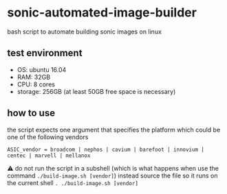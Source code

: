# sonic-automated-image-builder
bash script to automate building sonic images on linux

## test environment
- OS: ubuntu 16.04
- RAM: 32GB
- CPU: 8 cores
- storage: 256GB (at least 50GB free space is necessary)

## how to use
the script expects one argument that specifies the platform which could be one of the following vendors

```
ASIC_vendor = broadcom | nephos | cavium | barefoot | innovium | centec | marvell | mellanox
```

:warning: do not run the script in a subshell (which is what happens when use the command `./build-image.sh [vendor]`) instead source the file so it runs on the current shell `. ./build-image.sh [vendor]`
